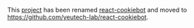 This [project](https://module.kopaxgroup.com/yeutech/react-cookiebot) has been renamed [react-cookiebot](https://www.npmjs.com/package/react-cookiebot) and moved to https://github.com/yeutech-lab/react-cookiebot.
